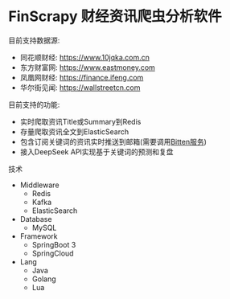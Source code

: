 # FinScrapy 财经资讯爬虫分析软件

目前支持数据源:
- 同花顺财经: https://www.10jqka.com.cn
- 东方财富网: https://www.eastmoney.com
- 凤凰网财经: https://finance.ifeng.com
- 华尔街见闻: https://wallstreetcn.com

目前支持的功能:
- 实时爬取资讯Title或Summary到Redis
- 存量爬取资讯全文到ElasticSearch
- 包含订阅关键词的资讯实时推送到邮箱(需要调用[Bitten服务](https://github.com/FredrickUnderwood/bitten))
- 接入DeepSeek API实现基于关键词的预测和复盘

技术
- Middleware
  - Redis
  - Kafka
  - ElasticSearch
- Database
  - MySQL
- Framework
  - SpringBoot 3
  - SpringCloud
- Lang
  - Java
  - Golang
  - Lua
